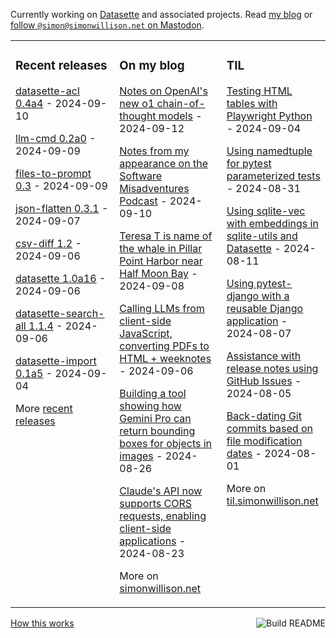 Currently working on [Datasette](https://datasette.io/) and associated projects. Read [my blog](https://simonwillison.net/) or <a href="https://fedi.simonwillison.net/@simon">follow `@simon@simonwillison.net` on Mastodon</a>.

<table><tr><td valign="top" width="33%">

### Recent releases
<!-- recent_releases starts -->
[datasette-acl 0.4a4](https://github.com/datasette/datasette-acl/releases/tag/0.4a4) - 2024-09-10

[llm-cmd 0.2a0](https://github.com/simonw/llm-cmd/releases/tag/0.2a0) - 2024-09-09

[files-to-prompt 0.3](https://github.com/simonw/files-to-prompt/releases/tag/0.3) - 2024-09-09

[json-flatten 0.3.1](https://github.com/simonw/json-flatten/releases/tag/0.3.1) - 2024-09-07

[csv-diff 1.2](https://github.com/simonw/csv-diff/releases/tag/1.2) - 2024-09-06

[datasette 1.0a16](https://github.com/simonw/datasette/releases/tag/1.0a16) - 2024-09-06

[datasette-search-all 1.1.4](https://github.com/simonw/datasette-search-all/releases/tag/1.1.4) - 2024-09-06

[datasette-import 0.1a5](https://github.com/datasette/datasette-import/releases/tag/0.1a5) - 2024-09-04
<!-- recent_releases ends -->
More [recent releases](https://github.com/simonw/simonw/blob/main/releases.md)
</td><td valign="top" width="34%">

### On my blog
<!-- blog starts -->
[Notes on OpenAI's new o1 chain-of-thought models](https://simonwillison.net/2024/Sep/12/openai-o1/) - 2024-09-12

[Notes from my appearance on the Software Misadventures Podcast](https://simonwillison.net/2024/Sep/10/software-misadventures/) - 2024-09-10

[Teresa T is name of the whale in Pillar Point Harbor near Half Moon Bay](https://simonwillison.net/2024/Sep/8/teresa-t-whale-pillar-point/) - 2024-09-08

[Calling LLMs from client-side JavaScript, converting PDFs to HTML + weeknotes](https://simonwillison.net/2024/Sep/6/weeknotes/) - 2024-09-06

[Building a tool showing how Gemini Pro can return bounding boxes for objects in images](https://simonwillison.net/2024/Aug/26/gemini-bounding-box-visualization/) - 2024-08-26

[Claude's API now supports CORS requests, enabling client-side applications](https://simonwillison.net/2024/Aug/23/anthropic-dangerous-direct-browser-access/) - 2024-08-23
<!-- blog ends -->
More on [simonwillison.net](https://simonwillison.net/)
</td><td valign="top" width="33%">

### TIL
<!-- tils starts -->
[Testing HTML tables with Playwright Python](https://til.simonwillison.net/playwright/testing-tables) - 2024-09-04

[Using namedtuple for pytest parameterized tests](https://til.simonwillison.net/pytest/namedtuple-parameterized-tests) - 2024-08-31

[Using sqlite-vec with embeddings in sqlite-utils and Datasette](https://til.simonwillison.net/sqlite/sqlite-vec) - 2024-08-11

[Using pytest-django with a reusable Django application](https://til.simonwillison.net/django/pytest-django) - 2024-08-07

[Assistance with release notes using GitHub Issues](https://til.simonwillison.net/github/release-note-assistance) - 2024-08-05

[Back-dating Git commits based on file modification dates](https://til.simonwillison.net/git/backdate-git-commits) - 2024-08-01
<!-- tils ends -->
More on [til.simonwillison.net](https://til.simonwillison.net/)
</td></tr></table>

<a href="https://github.com/simonw/simonw/actions"><img src="https://github.com/simonw/simonw/workflows/Build%20README/badge.svg" align="right" alt="Build README"></a> <a href="https://simonwillison.net/2020/Jul/10/self-updating-profile-readme/">How this works</a>
